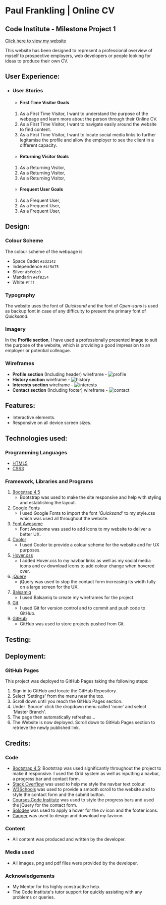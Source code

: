 # Paul Frankling | Online CV

## Code Institute - Milestone Project 1

[Click here to view my website](https://paulfrankling.github.io/PaulFrankling-online-cv/)

This website has been designed to represent a professional overview of myself to prospective employers, web developers or people looking for ideas to produce their own CV. 


## User Experience:

* ### User Stories

  * #### First Time Visitor Goals
  1. As a First Time Visitor, I want to understand the purpose of the webpage and learn more about the person through their Online CV.
  1. As a First Time Visitor, I want to navigate easily around the website to find content.
  1. As a First Time Visitor, I want to locate social media links to further legitamise the profile and allow the employer to see the client in a different capacity.

  * #### Returning Visitor Goals
  1. As a Returning Visitor,
  1. As a Returning Visitor,
  1. As a Returning Visitor,

  * #### Frequent User Goals
  1. As a Frequent User, 
  1. As a Frequent User, 
  1. As a Frequent User, 



## Design:

### Colour Scheme

The colour scheme of the webpage is 
* Space Cadet `#2d3142`
* Independence `#4f5d75`
* Silver `#bfc0c0`
* Mandarin `#ef8354`
* White `#fff`

### Typography

The website uses the font of *Quicksand* and the font of *Open-sans* is used as backup font in case of any difficulty to present the primary font of *Quicksand*.

### Imagery

In the **Profile section**, I have used a professionally presented image to suit the purpose of the website, which is providing a good impression to an employer or potential colleague.

### Wireframes

* **Profile section** (Including header) wireframe - ![profile](assets/wireframes/profile-wireframe.png)
* **History section** wireframe - ![history](assets/wireframes/history-wireframe.png)
* **Interests section** wireframe - ![interests](assets/wireframes/interests-wireframe.png)
* **Contact section** (Including footer) wireframe - ![contact](assets/wireframes/contact-wireframe.png)

## Features:

* Interactive elements.
* Responsive on all device screen sizes.

## Technologies used:

### Programming Languages

* [HTML5](https://en.wikipedia.org/wiki/HTML5)
* [CSS3](https://en.wikipedia.org/wiki/CSS)

### Framework, Libraries and Programs

1. [Bootstrap 4.5](https://getbootstrap.com) 
   * Bootstrap was used to make the site responsive and help with styling and establishing the layout.
1. [Google Fonts](https://fonts.google.com)
   * I used Google Fonts to import the font *'Quicksand'* to my style.css which was used all throughout the website.
1. [Font Awesome](https://fontawesome.com)
   * Font Awesome was used to add icons to my website to deliver a better UX.
1. [Coolor](https://coolors.co)
   * I used Coolor to provide a colour scheme for the website and for UX purposes.
1. [Hover.css](https://ianlunn.github.io/Hover/)
   * I added Hover.css to my navbar links as well as my social media icons and cv download icons to add colour change when hovered over.
1. [jQuery](https://jquery.com/)
   * jQuery was used to stop the contact form increasing its width fully on a large screen for the UX.
1. [Balsamiq](https://balsamiq.com/wireframes/desktop/)
   * I used Balsamiq to create my wireframes for the project.  
1. [Git](https://git-scm.com/)
   * I used Git for version control and to commit and push code to GitHub.
1. [GitHub](https://github.com/)
   * GitHub was used to store projects pushed from Git.

## Testing:

## Deployment:

### GitHub Pages

This project was deployed to GitHub Pages taking the following steps:

1. Sign in to GitHub and locate the GitHub Repository.
1. Select 'Settings' from the menu near the top.
1. Scroll down until you reach the GitHub Pages section.
1. Under 'Source' click the dropdown menu called 'none' and select 'Master Branch'.
1. The page then automatically refreshes...
1. The Website is now deployed. Scroll down to GitHub Pages section to retrieve the newly published link.

## Credits:

### Code
   * [Bootstrap 4.5](https://getbootstrap.com): Bootstrap was used significantly throughout the project to make it responsive. I used the Grid system as well as inputting a navbar, a progress bar and contact form.
   * [Stack Overflow](https://stackoverflow.com/) was used to help me style the navbar text colour.
   * [W3Schools](https://www.w3schools.com/) was used to provide a smooth scroll to the website and to style the contact form and the submit button.
   * [Courses.Code Institute](https://courses.codeinstitute.net/courses/course-v1:codeinstitute+FE+2017_T3/course/) was used to style the progress bars and used the jQuery for the contact form.
   * [Solodev](https://www.solodev.com/blog/web-design/how-to-change-icon-colors-and-background-colors-on-hover.stml) was used to apply a hover for the cv icon and the footer icons.
   * [Gauger](https://gauger.io/fonticon/) was used to design and download my favicon.

### Content
   * All content was produced and written by the developer.

### Media used
   * All images, png and pdf files were provided by the developer.

### Acknowledgements
   * My Mentor for his highly constructive help.
   * The Code Institute's tutor support for quickly assisting with any problems or queries.